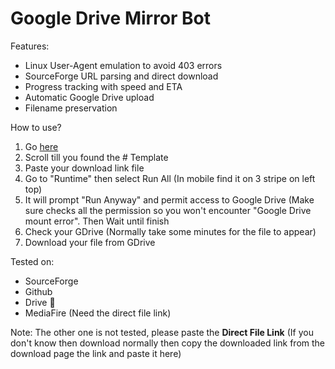 # Google Drive Mirror Bot
Features:
- Linux User-Agent emulation to avoid 403 errors
- SourceForge URL parsing and direct download
- Progress tracking with speed and ETA
- Automatic Google Drive upload
- Filename preservation

How to use?

1. Go [here](https://colab.research.google.com/github/rajdeep-3305/gdrivemirrorbot/blob/main/bot.ipynb)
2. Scroll till you found the # Template
3. Paste your download link file
4. Go to "Runtime" then select Run All (In mobile find it on 3 stripe on left top)
5. It will prompt "Run Anyway" and permit access to Google Drive (Make sure checks all the permission so you won't encounter "Google Drive mount error". Then Wait until finish
6. Check your GDrive (Normally take some minutes for the file to appear)
7. Download your file from GDrive

Tested on:
- SourceForge
- Github
- Drive 🗿
- MediaFire (Need the direct file link)

Note: The other one is not tested, please paste the **Direct File Link** (If you don't know then download normally then copy the downloaded link from the download page the link and paste it here)
